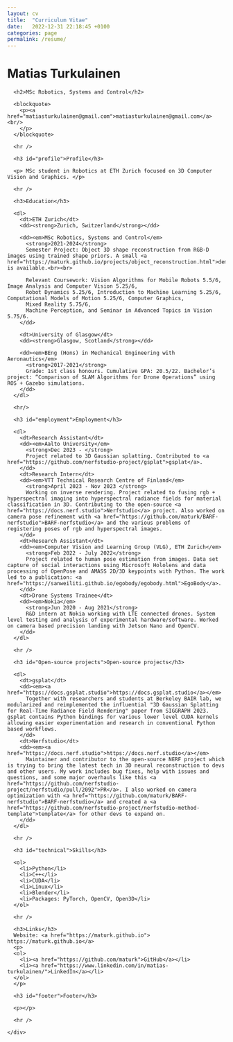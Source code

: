 ```yaml
---
layout: cv
title:  "Curriculum Vitae"
date:   2022-12-31 22:18:45 +0100
categories: page
permalink: /resume/
---
```


<body class="">
  <div class="container">
    <div class="resume">
      <h1>Matias Turkulainen</h1>

      <h2>MSc Robotics, Systems and Control</h2>

      <blockquote>
        <p><a href="matiasturkulainen@gmail.com">matiasturkulainen@gmail.com</a><br/>
        </p>
      </blockquote>

      <hr />

      <h3 id="profile">Profile</h3>

      <p> MSc student in Robotics at ETH Zurich focused on 3D Computer Vision and Graphics. </p>

      <hr />

      <h3>Education</h3>

      <dl>
        <dt>ETH Zurich</dt>
        <dd><strong>Zurich, Switzerland</strong></dd>

        <dd><em>MSc Robotics, Systems and Control</em>
          <strong>2021-2024</strong>
          Semester Project: Object 3D shape reconstruction from RGB-D images using trained shape priors. A small <a href="https://maturk.github.io/projects/object_reconstruction.html">demo</a> is available.<br><br>
          
          Relevant Coursework: Vision Algorithms for Mobile Robots 5.5/6, Image Analysis and Computer Vision 5.25/6,
          Robot Dynamics 5.25/6, Introduction to Machine Learning 5.25/6, Computational Models of Motion 5.25/6, Computer Graphics,
          Mixed Reality 5.75/6,
          Machine Perception, and Seminar in Advanced Topics in Vision 5.75/6. 
        </dd>

        <dt>University of Glasgow</dt>
        <dd><strong>Glasgow, Scotland</strong></dd>

        <dd><em>BEng (Hons) in Mechanical Engineering with Aeronautics</em>
          <strong>2017-2021</strong>
          Grade: 1st class honours. Cumulative GPA: 20.5/22. Bachelor’s project: “Comparison of SLAM Algorithms for Drone Operations” using ROS + Gazebo simulations.
        </dd>
      </dl>

      <hr/>

      <h3 id="employment">Employment</h3>

      <dl>
        <dt>Research Assistant</dt>
        <dd><em>Aalto University</em>
          <strong>Dec 2023 - </strong>
          Project related to 3D Gaussian splatting. Contributed to <a href="https://github.com/nerfstudio-project/gsplat">gsplat</a>. 
        </dd>
        <dt>Research Intern</dt>
        <dd><em>VTT Technical Research Centre of Finland</em>
          <strong>April 2023 - Nov 2023 </strong>
          Working on inverse rendering. Project related to fusing rgb + hyperspectral imaging into hyperspectral radiance fields for material classification in 3D. Contributing to the open-source <a href="https://docs.nerf.studio">Nerfstudio</a> project. Also worked on camera pose refinement with <a href="https://github.com/maturk/BARF-nerfstudio">BARF-nerfstudio</a> and the various problems of registering poses of rgb and hyperspectral images.
        </dd>
        <dt>Research Assistant</dt>
        <dd><em>Computer Vision and Learning Group (VLG), ETH Zurich</em>
          <strong>Feb 2022 - July 2022</strong>
          Project related to human pose estimation from images. Data set capture of social interactions using Microsoft Hololens and data processing of OpenPose and AMASS 2D/3D keypoints with Python. The work led to a publication: <a href="https://sanweiliti.github.io/egobody/egobody.html">EgoBody</a>.
        </dd>
        <dt>Drone Systems Trainee</dt>
        <dd><em>Nokia</em>
          <strong>Jun 2020 - Aug 2021</strong>
          R&D intern at Nokia working with LTE connected drones. System level testing and analysis of experimental hardware/software. Worked on camera based precision landing with Jetson Nano and OpenCV. 
        </dd>
      </dl>

      <hr />

      <h3 id="Open-source projects">Open-source projects</h3>

      <dl>
        <dt>gsplat</dt>
        <dd><em><a href="https://docs.gsplat.studio">https://docs.gsplat.studio</a></em>
          Together with researchers and students at Berkeley BAIR lab, we modularized and reimplemented the influential "3D Gaussian Splatting for Real-Time Radiance Field Rendering" paper from SIGGRAPH 2023. gsplat contains Python bindings for various lower level CUDA kernels allowing easier experimentation and research in conventional Python based workflows.
        </dd>
        <dt>Nerfstudio</dt>
        <dd><em><a href="https://docs.nerf.studio">https://docs.nerf.studio</a></em>
          Maintainer and contributor to the open-source NERF project which is trying to bring the latest tech in 3D neural reconstruction to devs and other users. My work includes bug fixes, help with issues and questions, and some major overhauls like this <a href="https://github.com/nerfstudio-project/nerfstudio/pull/2092">PR</a>. I also worked on camera optimization with <a href="https://github.com/maturk/BARF-nerfstudio">BARF-nerfstudio</a> and created a <a href="https://github.com/nerfstudio-project/nerfstudio-method-template">template</a> for other devs to expand on.
        </dd>
      </dl>

      <hr />

      <h3 id="technical">Skills</h3>

      <ol>
        <li>Python</li>
        <li>C++</li>
        <li>CUDA</li>
        <li>Linux</li>
        <li>Blender</li>
        <li>Packages: PyTorch, OpenCV, Open3D</li>
      </ol>

      <hr />

      <h3>Links</h3>
      Website: <a href="https://maturk.github.io"> https://maturk.github.io</a>
      <p>
      <ol>
        <li><a href="https://github.com/maturk">GitHub</a></li>
        <li><a href="https://www.linkedin.com/in/matias-turkulainen/">LinkedIn</a></li>
      </ol>
      </p>

      <h3 id="footer">Footer</h3>

      <p></p>

      <hr />

    </div>
  </div>

</body>

